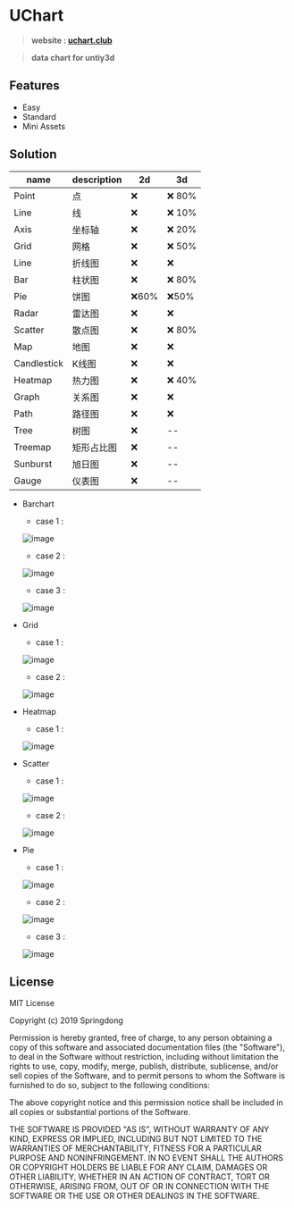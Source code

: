 # UChart

> **website : [uchart.club](http://uchart.club/)**

> **data chart for untiy3d**

## Features

- Easy
- Standard
- Mini Assets

## Solution

name | description | 2d | 3d
----|----|----|----
Point|点|:x:|:x: 80%
Line|线|:x:|:x: 10%
Axis|坐标轴|:x:|:x: 20%
Grid|网格|:x:|:x: 50%
Line|折线图|:x:|:x:
Bar|柱状图|:x:|:x: 80%
Pie|饼图|:x:60%|:x:50%
Radar|雷达图|:x:|:x:
Scatter|散点图|:x:|:x: 80%
Map|地图|:x:|:x:
Candlestick|K线图|:x:|:x:
Heatmap|热力图|:x:|:x: 40%
Graph|关系图|:x:|:x:
Path|路径图|:x:|:x:
Tree|树图|:x:|--
Treemap|矩形占比图|:x:|--
Sunburst|旭日图|:x:|--
Gauge|仪表图|:x:|--

- Barchart

    - case 1 : 
  
    ![image](https://github.com/springd5211/UChart/blob/master/UChart/Assets/00_UCHART/Barchart/01_barchart.png)

    - case 2 : 
  
    ![image](https://github.com/springd5211/UChart/blob/master/UChart/Assets/00_UCHART/Barchart/02_barchart.png)

    - case 3 : 
  
    ![image](https://github.com/springd5211/UChart/blob/master/UChart/Assets/00_UCHART/Barchart/03_barchart.png)

- Grid

    - case 1 :
  
    ![image](https://github.com/springd5211/UChart/blob/master/UChart/Assets/00_UCHART/Grid/01_grid.png)

    - case 2 : 
  
    ![image](https://github.com/springd5211/UChart/blob/master/UChart/Assets/00_UCHART/Grid/02_grid.png)

- Heatmap

    - case 1 :
  
    ![image](https://github.com/springd5211/UChart/blob/master/UChart/Assets/00_UCHART/Heatmap/01_heatmap.png)

- Scatter

    - case 1 :
  
    ![image](https://github.com/springd5211/UChart/blob/master/UChart/Assets/00_UCHART/Scatter/01_scatter.png)

    - case 2 : 
  
    ![image](https://github.com/springd5211/UChart/blob/master/UChart/Assets/00_UCHART/Scatter/02_scatter.png)

- Pie

    - case 1 :

    ![image](https://github.com/springd5211/UChart/blob/master/UChart/Assets/00_UCHART/Pie/01_Pie.jpg)
    
    - case 2 :
    
    ![image](https://github.com/springd5211/UChart/blob/master/UChart/Assets/00_UCHART/Pie/02_pie.jpg)

    - case 3 :

    ![image](https://github.com/springd5211/UChart/blob/master/UChart/Assets/00_UCHART/Pie/03_pie.png)
    

## License

MIT License

Copyright (c) 2019 Springdong

Permission is hereby granted, free of charge, to any person obtaining a copy
of this software and associated documentation files (the "Software"), to deal
in the Software without restriction, including without limitation the rights
to use, copy, modify, merge, publish, distribute, sublicense, and/or sell
copies of the Software, and to permit persons to whom the Software is
furnished to do so, subject to the following conditions:

The above copyright notice and this permission notice shall be included in all
copies or substantial portions of the Software.

THE SOFTWARE IS PROVIDED "AS IS", WITHOUT WARRANTY OF ANY KIND, EXPRESS OR
IMPLIED, INCLUDING BUT NOT LIMITED TO THE WARRANTIES OF MERCHANTABILITY,
FITNESS FOR A PARTICULAR PURPOSE AND NONINFRINGEMENT. IN NO EVENT SHALL THE
AUTHORS OR COPYRIGHT HOLDERS BE LIABLE FOR ANY CLAIM, DAMAGES OR OTHER
LIABILITY, WHETHER IN AN ACTION OF CONTRACT, TORT OR OTHERWISE, ARISING FROM,
OUT OF OR IN CONNECTION WITH THE SOFTWARE OR THE USE OR OTHER DEALINGS IN THE
SOFTWARE.
